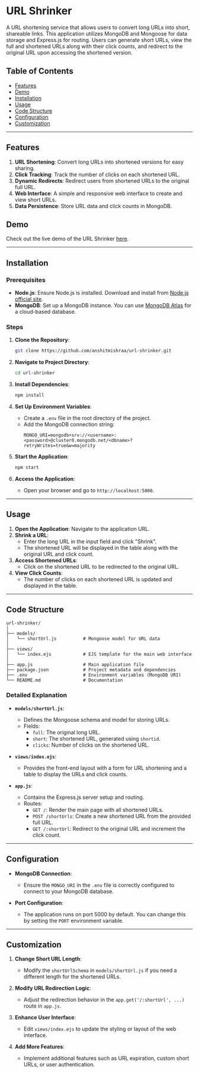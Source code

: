# URL Shrinker

A URL shortening service that allows users to convert long URLs into short, shareable links. This application utilizes MongoDB and Mongoose for data storage and Express.js for routing. Users can generate short URLs, view the full and shortened URLs along with their click counts, and redirect to the original URL upon accessing the shortened version.

## Table of Contents
- [Features](#features)
- [Demo](#demo)
- [Installation](#installation)
- [Usage](#usage)
- [Code Structure](#code-structure)
- [Configuration](#configuration)
- [Customization](#customization)

---

## Features

1. **URL Shortening**: Convert long URLs into shortened versions for easy sharing.
2. **Click Tracking**: Track the number of clicks on each shortened URL.
3. **Dynamic Redirects**: Redirect users from shortened URLs to the original full URL.
4. **Web Interface**: A simple and responsive web interface to create and view short URLs.
5. **Data Persistence**: Store URL data and click counts in MongoDB.

## Demo

Check out the live demo of the URL Shrinker [here](https://url-shortener-w7vx.onrender.com).

---

## Installation

### Prerequisites

- **Node.js**: Ensure Node.js is installed. Download and install from [Node.js official site](https://nodejs.org/).
- **MongoDB**: Set up a MongoDB instance. You can use [MongoDB Atlas](https://www.mongodb.com/cloud/atlas) for a cloud-based database.

### Steps

1. **Clone the Repository**:
    ```bash
    git clone https://github.com/anshitmishraa/url-shrinker.git
    ```

2. **Navigate to Project Directory**:
    ```bash
    cd url-shrinker
    ```

3. **Install Dependencies**:
    ```bash
    npm install
    ```

4. **Set Up Environment Variables**:
   - Create a `.env` file in the root directory of the project.
   - Add the MongoDB connection string:
     ```plaintext
     MONGO_URI=mongodb+srv://<username>:<password>@cluster0.mongodb.net/<dbname>?retryWrites=true&w=majority
     ```

5. **Start the Application**:
    ```bash
    npm start
    ```

6. **Access the Application**:
   - Open your browser and go to `http://localhost:5000`.

---

## Usage

1. **Open the Application**: Navigate to the application URL.
2. **Shrink a URL**:
   - Enter the long URL in the input field and click "Shrink".
   - The shortened URL will be displayed in the table along with the original URL and click count.
3. **Access Shortened URLs**:
   - Click on the shortened URL to be redirected to the original URL.
4. **View Click Counts**:
   - The number of clicks on each shortened URL is updated and displayed in the table.

---

## Code Structure

```
url-shrinker/
│
├── models/
│   └── shortUrl.js          # Mongoose model for URL data
│
├── views/
│   └── index.ejs            # EJS template for the main web interface
│
├── app.js                   # Main application file
├── package.json             # Project metadata and dependencies
├── .env                     # Environment variables (MongoDB URI)
└── README.md                # Documentation
```

### Detailed Explanation

- **`models/shortUrl.js`**:
  - Defines the Mongoose schema and model for storing URLs.
  - Fields:
    - `full`: The original long URL.
    - `short`: The shortened URL, generated using `shortid`.
    - `clicks`: Number of clicks on the shortened URL.

- **`views/index.ejs`**:
  - Provides the front-end layout with a form for URL shortening and a table to display the URLs and click counts.

- **`app.js`**:
  - Contains the Express.js server setup and routing.
  - Routes:
    - `GET /`: Render the main page with all shortened URLs.
    - `POST /shortUrls`: Create a new shortened URL from the provided full URL.
    - `GET /:shortUrl`: Redirect to the original URL and increment the click count.

---

## Configuration

- **MongoDB Connection**:
  - Ensure the `MONGO_URI` in the `.env` file is correctly configured to connect to your MongoDB database.

- **Port Configuration**:
  - The application runs on port 5000 by default. You can change this by setting the `PORT` environment variable.

---

## Customization

1. **Change Short URL Length**:
   - Modify the `shortUrlSchema` in `models/shortUrl.js` if you need a different length for the shortened URLs.

2. **Modify URL Redirection Logic**:
   - Adjust the redirection behavior in the `app.get('/:shortUrl', ...)` route in `app.js`.

3. **Enhance User Interface**:
   - Edit `views/index.ejs` to update the styling or layout of the web interface.

4. **Add More Features**:
   - Implement additional features such as URL expiration, custom short URLs, or user authentication.
